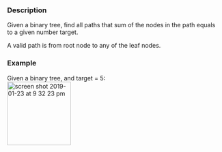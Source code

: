 ### Description
Given a binary tree, find all paths that sum of the nodes in the path equals to a given number target.

A valid path is from root node to any of the leaf nodes.

### Example
Given a binary tree, and target = 5:<br>
<img width="149" alt="screen shot 2019-01-23 at 9 32 23 pm" src="https://user-images.githubusercontent.com/27938420/51656550-67c31f00-1f56-11e9-8832-8bad513f0422.png">
